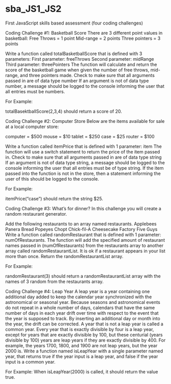# sba_JS1_JS2
First JavaScript skills based assessment (four coding challenges)

Coding Challenge #1: Basketball Score
  There are 3 different point values in basketball:
  Free Throws = 1 point
  Mid-range = 2 points
  Three pointers = 3 points

  Write a function called totalBasketballScore that is defined with 3 parameters: 
  First parameter: freeThrows 
  Second parameter: midRange
  Third parameter: threePointers
  The function will calculate and return the score of the basketball game when given the number of free throws, mid-range, and three pointers made.
  Check to make sure that all arguments passed in are of data type number
  If an argument is not of data type number, a message should be logged to the console informing the user that all entries must be numbers.

  For Example:

  totalBasektballScore(2,3,4) should return a score of 20.

Coding Challenge #2: Computer Store
  Below are the items available for sale at a local computer store:

  computer = $500
  mouse = $10
  tablet = $250
  case = $25
  router = $100

  Write a function called itemPrice that is defined with 1 parameter: item
  The function will use a switch statement to return the price of the item passed in.
  Check to make sure that all arguments passed in are of data type string
  If an argument is not of data type string, a message should be logged to the console informing the user that all entries must be of type string.
  If the item passed into the function is not in the store, then a statement informing the user of this should be logged to the console.

  For Example:

  itemPrice(“case”) should return the string $25.
  

Coding Challenge #3: What’s for dinner?
  In this challenge you will create a random restaurant generator.

  Add the following restaurants to an array named restaurants.
  Applebees
  Panera Bread
  Popeyes
  Chopt
  Chick-fil-A
  Cheesecake Factory
  Five Guys
  Write a function called randomRestaurant that is defined with 1 parameter: numOfRestaurants.
  The function will add the specified amount of restaurant names passed in (numOfRestaurants) from the restaurants array to another array called randomRestaurantList. It is ok if a restaurant appears in your list more than once.
  Return the randomRestaurantList array.

  For Example:

  randomRestaurant(3) should return a randomRestaurantList array with the names of 3 random from the restaurants array.
  
Coding Challenge #4: Leap Year
  A leap year is a year containing one additional day added to keep the calendar year synchronized with the astronomical or seasonal year. Because seasons and astronomical events do not repeat in a whole number of days, calendars that have the same number of days in each year drift over time with respect to the event that the year is supposed to track. By inserting an additional day or month into the year, the drift can be corrected. A year that is not a leap year is called a common year.
  Every year that is exactly divisible by four is a leap year, except for years that are exactly divisible by 100, but these centurial (years divisible by 100) years are leap years if they are exactly divisible by 400. For example, the years 1700, 1800, and 1900 are not leap years, but the year 2000 is.
  Write a function named isLeapYear with a single parameter named year, that returns true if the year input is a leap year, and false if the year input is a common year.
 
  For Example:
  When isLeapYear(2000) is called, it should return the value true. 









